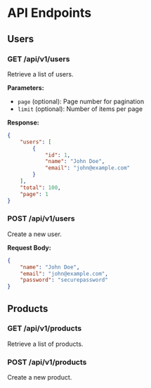 # API Endpoints

## Users

### GET /api/v1/users
Retrieve a list of users.

**Parameters:**
- `page` (optional): Page number for pagination
- `limit` (optional): Number of items per page

**Response:**
```json
{
    "users": [
        {
            "id": 1,
            "name": "John Doe",
            "email": "john@example.com"
        }
    ],
    "total": 100,
    "page": 1
}
```

### POST /api/v1/users
Create a new user.

**Request Body:**
```json
{
    "name": "John Doe",
    "email": "john@example.com",
    "password": "securepassword"
}
```

## Products

### GET /api/v1/products
Retrieve a list of products.

### POST /api/v1/products
Create a new product.